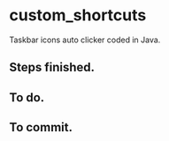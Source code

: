 # custom_shortcuts
Taskbar icons auto clicker coded in Java.

## Steps finished.

## To do.

## To commit.
